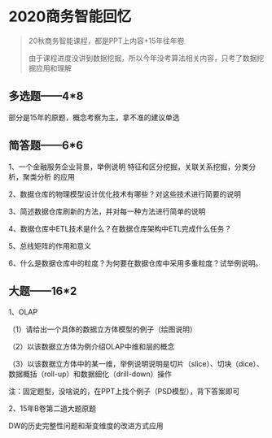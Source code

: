 # 2020商务智能回忆

> 20秋商务智能课程，都是PPT上内容+15年往年卷
>
> 由于课程进度没讲到数据挖掘，所以今年没考算法相关内容，只考了数据挖掘应用和理解

## 多选题——4*8

部分是15年的原题，概念考察为主，拿不准的建议单选

## 简答题——6*6

1、一个金融服务企业背景，举例说明 特征和区分挖掘，关联关系挖掘，分类分析，聚类分析 的应用

2、数据仓库的物理模型设计优化技术有哪些？对这些技术进行简要的说明

3、简述数据仓库刷新的方法，并对每一种方法进行简单的说明

4、数据仓库中ETL技术是什么？在数据仓库架构中ETL完成什么任务？

5、总线矩阵的作用和意义

6、什么是数据仓库中的粒度？为何要在数据仓库中采用多重粒度？试举例说明。

## 大题——16*2

1、OLAP

（1）请给出一个具体的数据立方体模型的例子（绘图说明）

（2）以该数据立方体为例介绍OLAP中维和层的概念

（3）以该数据立方体中的某一维，举例说明说明是切片（slice）、切块（dice）、数据概括（roll-up）和数据细化（drill-down）操作

注：固定题型，没啥说的，在PPT上找个例子（PSD模型），背下答案即可

2、15年B卷第二道大题原题

DW的历史完整性问题和渐变维度的改进方式应用

